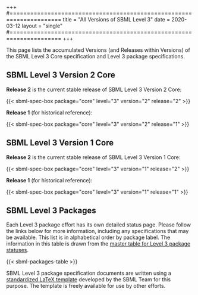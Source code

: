 +++
#=====================================================================
title  = "All Versions of SBML Level 3"
date   = 2020-03-12
layout = "single"
#=====================================================================
+++

This page lists the accumulated Versions (and Releases within Versions) of the SBML Level&nbsp;3 Core specification and Level&nbsp;3 package specifications.


## SBML Level 3 Version 2 Core

**Release 2** is the current stable release of SBML Level 3 Version 2 Core:

{{< sbml-spec-box package="core" level="3" version="2" release="2" >}}

**Release 1** (for historical reference):

{{< sbml-spec-box package="core" level="3" version="2" release="1" >}}


## SBML Level 3 Version 1 Core

**Release 2** is the current stable release of SBML Level 3 Version 1 Core:

{{< sbml-spec-box package="core" level="3" version="1" release="2" >}}

**Release 1** (for historical reference):

{{< sbml-spec-box package="core" level="3" version="1" release="1" >}}


## SBML Level 3 Packages

Each Level 3 package effort has its own detailed status page. Please follow the links below for more information, including any specifications that may be available. This list is in alphabetical order by package label. The information in this table is drawn from the [master table for Level 3 package statuses](https://docs.google.com/spreadsheets/d/1pa01Z72t1UKrjliAXBhxjjN1nnOf00gXcfm4_pWXOxA).

{{< sbml-packages-table >}}

SBML Level 3 package specification documents are written using a [standardized LaTeX template](https://doi.org/10.1186/s13104-017-2788-1) developed by the SBML Team for this purpose. The template is freely available for use by other efforts.

